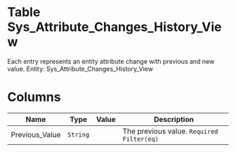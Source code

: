 # Table Sys_Attribute_Changes_History_View

Each entry represents an entity attribute change with previous and new value. Entity: Sys_Attribute_Changes_History_View

# Columns

| Name | Type | Value | Description |
| - | - | - | --- |
|Previous_Value|`String`||The previous value. `Required` `Filter(eq)` |
